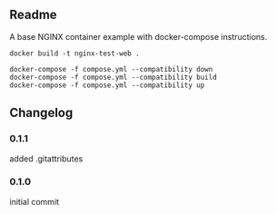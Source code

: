 
## Readme

A base NGINX container example with docker-compose instructions.

```   
docker build -t nginx-test-web .

docker-compose -f compose.yml --compatibility down
docker-compose -f compose.yml --compatibility build
docker-compose -f compose.yml --compatibility up
```

## Changelog

### 0.1.1

added .gitattributes

### 0.1.0

initial commit